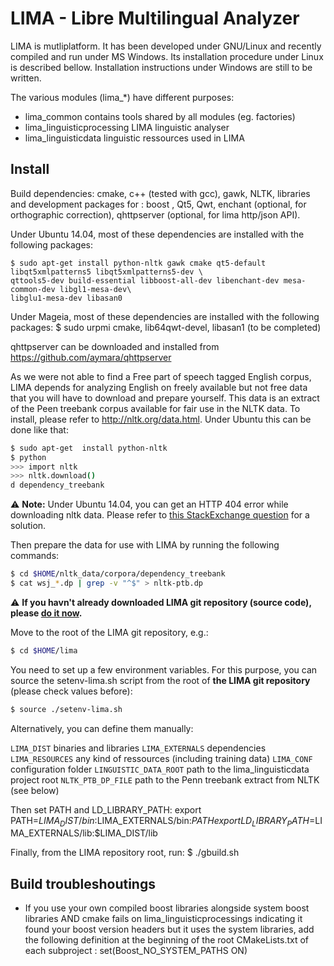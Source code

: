 # LIMA - Libre Multilingual Analyzer

LIMA is mutliplatform. It has been developed under GNU/Linux and recently 
compiled and run under MS Windows. Its installation procedure under Linux
is described bellow. Installation instructions under Windows are still to be 
written.

The various modules (lima_*) have different purposes:

 * lima_common
    contains tools shared by all modules (eg. factories)
 * lima_linguisticprocessing
    LIMA linguistic analyser
 * lima_linguisticdata
    linguistic ressources used in LIMA

## Install

Build dependencies: cmake, c++ (tested with gcc), gawk, NLTK, libraries and 
development packages for : boost , Qt5, Qwt, enchant (optional, for  
orthographic correction), qhttpserver (optional, for lima http/json API).

Under Ubuntu 14.04, most of these dependencies are installed with the following packages:
```
$ sudo apt-get install python-nltk gawk cmake qt5-default libqt5xmlpatterns5 libqt5xmlpatterns5-dev \
qttools5-dev build-essential libboost-all-dev libenchant-dev mesa-common-dev libgl1-mesa-dev\
libglu1-mesa-dev libasan0
```
Under Mageia, most of these dependencies are installed with the following 
packages:
$ sudo urpmi cmake, lib64qwt-devel, libasan1 (to be completed)

qhttpserver can be downloaded and installed from 
https://github.com/aymara/qhttpserver

As we were not able to find a Free part of speech tagged English corpus, LIMA 
depends for analyzing English on freely available but not free data that you 
will have to download and prepare yourself. This data is an extract of the Peen 
treebank corpus available for fair use in the NLTK data. To install, please 
refer to http://nltk.org/data.html. Under Ubuntu this can be  done like that:
```bash
$ sudo apt-get  install python-nltk
$ python
>>> import nltk
>>> nltk.download()
d dependency_treebank
```

:warning: **Note:** Under Ubuntu 14.04, you can get an HTTP 404 error while downloading nltk data. Please refer to [this StackExchange question](http://askubuntu.com/questions/527388/python-nltk-on-ubuntu-12-04-lts-nltk-downloadbrown-results-in-html-error-40) for a solution.


Then prepare the data for use with LIMA by running the following commands:

```bash
$ cd $HOME/nltk_data/corpora/dependency_treebank
$ cat wsj_*.dp | grep -v "^$" > nltk-ptb.dp
```

:warning: **If you havn't already downloaded LIMA git repository (source code), please [do it now](https://github.com/aymara/lima.git).**

Move to the root of the LIMA  git repository, e.g.:
```bash
$ cd $HOME/lima
```

You need to set up a few environment variables. For this purpose, you can 
source the setenv-lima.sh script from the root of **the LIMA git repository** (please check 
values before):
```bash
$ source ./setenv-lima.sh
```

Alternatively, you can define them manually:

`LIMA_DIST`             binaries and libraries
`LIMA_EXTERNALS`        dependencies
`LIMA_RESOURCES`        any kind of ressources (including training data)
`LIMA_CONF`             configuration folder
`LINGUISTIC_DATA_ROOT`  path to the lima_linguisticdata project root
`NLTK_PTB_DP_FILE`      path to the Penn treebank extract from NLTK (see below)

Then set PATH and LD_LIBRARY_PATH:
export PATH=$LIMA_DIST/bin:$LIMA_EXTERNALS/bin:$PATH
export LD_LIBRARY_PATH=$LIMA_EXTERNALS/lib:$LIMA_DIST/lib

Finally, from the LIMA repository root, run:
 $ ./gbuild.sh

## Build troubleshoutings

* If you use your own compiled boost libraries alongside system boost libraries 
AND cmake fails on lima_linguisticprocessings indicating it found your boost 
version headers but it uses the system libraries, add the following definition 
at the beginning of the root CMakeLists.txt of each subproject : 
set(Boost_NO_SYSTEM_PATHS ON)
